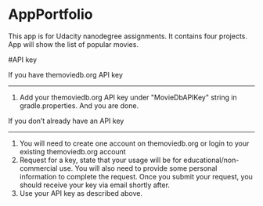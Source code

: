 # AppPortfolio
This app is for Udacity nanodegree assignments. It contains four projects.
App will show the list of popular movies.

#API key

If you have themoviedb.org API key
************************************************
1. Add your themoviedb.org API key under "MovieDbAPIKey" string in gradle.properties. And you are done.

If you don’t already have an API key
*************************************************
1. You will need to create one account on themoviedb.org or login to your existing themoviedb.org account
2. Request for a key, state that your usage will be for educational/non-commercial use.
   You will also need to provide some personal information to complete the request.
   Once you submit your request, you should receive your key via email shortly after.
3. Use your API key as described above.